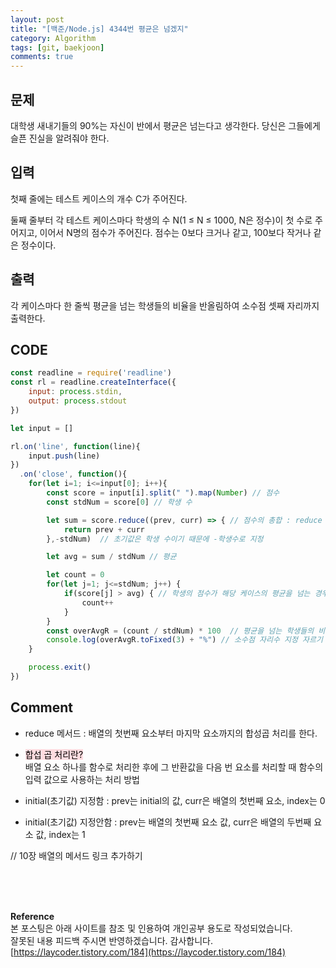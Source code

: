 ```yaml
---
layout: post
title: "[백준/Node.js] 4344번 평균은 넘겠지"
category: Algorithm
tags: [git, baekjoon]
comments: true
---
```


## 문제
대학생 새내기들의 90%는 자신이 반에서 평균은 넘는다고 생각한다. 당신은 그들에게 슬픈 진실을 알려줘야 한다.

## 입력
첫째 줄에는 테스트 케이스의 개수 C가 주어진다.

둘째 줄부터 각 테스트 케이스마다 학생의 수 N(1 ≤ N ≤ 1000, N은 정수)이 첫 수로 주어지고, 이어서 N명의 점수가 주어진다. 점수는 0보다 크거나 같고, 100보다 작거나 같은 정수이다.

## 출력
각 케이스마다 한 줄씩 평균을 넘는 학생들의 비율을 반올림하여 소수점 셋째 자리까지 출력한다.

## CODE
```javascript
const readline = require('readline')
const rl = readline.createInterface({
    input: process.stdin,
    output: process.stdout
})

let input = []

rl.on('line', function(line){
    input.push(line)
})
  .on('close', function(){
    for(let i=1; i<=input[0]; i++){
        const score = input[i].split(" ").map(Number) // 점수
        const stdNum = score[0] // 학생 수

        let sum = score.reduce((prev, curr) => { // 점수의 총합 : reduce 메서드 활용
            return prev + curr
        },-stdNum)  // 초기값은 학생 수이기 때문에 -학생수로 지정

        let avg = sum / stdNum // 평균

        let count = 0
        for(let j=1; j<=stdNum; j++) {
            if(score[j] > avg) { // 학생의 점수가 해당 케이스의 평균을 넘는 경우
                count++
            }
        }
        const overAvgR = (count / stdNum) * 100  // 평균을 넘는 학생들의 비율
        console.log(overAvgR.toFixed(3) + "%") // 소수점 자리수 지정 자르기 : toFixed()
    }

    process.exit()
})
```
## Comment
- reduce 메서드 : 배열의 첫번째 요소부터 마지막 요소까지의 합성곱 처리를 한다.

- <mark style='background-color: #ffdce0'> 합섭 곱 처리란? </mark>   
배열 요소 하나를 함수로 처리한 후에 그 반환값을 다음 번 요소를 처리할 때 함수의 입력 값으로 사용하는 처리 방법
 
- initial(초기값) 지정함 : prev는 initial의 값, curr은 배열의 첫번째 요소, index는 0
- initial(초기값) 지정안함 : prev는 배열의 첫번째 요소 값, curr은 배열의 두번째 요소 값, index는 1

// 10장 배열의 메서드 링크 추가하기 

<br>
<br>
<br>

**Reference**   
본 포스팅은 아래 사이트를 참조 및 인용하여 개인공부 용도로 작성되었습니다.   
잘못된 내용 피드백 주시면 반영하겠습니다. 감사합니다.   
[https://laycoder.tistory.com/184](https://laycoder.tistory.com/184)